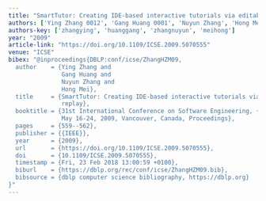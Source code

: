 ```yaml
---
title: "SmartTutor: Creating IDE-based interactive tutorials via editable replay"
authors: ['Ying Zhang 0012', 'Gang Huang 0001', 'Nuyun Zhang', 'Hong Mei']
authors-key: ['zhangying', 'huanggang', 'zhangnuyun', 'meihong']
year: "2009"
article-link: "https://doi.org/10.1109/ICSE.2009.5070555"
venue: "ICSE"
bibex: "@inproceedings{DBLP:conf/icse/ZhangHZM09,
  author    = {Ying Zhang and
               Gang Huang and
               Nuyun Zhang and
               Hong Mei},
  title     = {SmartTutor: Creating IDE-based interactive tutorials via editable
               replay},
  booktitle = {31st International Conference on Software Engineering, {ICSE} 2009,
               May 16-24, 2009, Vancouver, Canada, Proceedings},
  pages     = {559--562},
  publisher = {{IEEE}},
  year      = {2009},
  url       = {https://doi.org/10.1109/ICSE.2009.5070555},
  doi       = {10.1109/ICSE.2009.5070555},
  timestamp = {Fri, 23 Feb 2018 13:00:59 +0100},
  biburl    = {https://dblp.org/rec/conf/icse/ZhangHZM09.bib},
  bibsource = {dblp computer science bibliography, https://dblp.org}
}"
---
```

